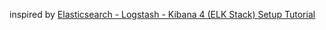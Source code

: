 inspired by [Elasticsearch - Logstash - Kibana 4 (ELK Stack) Setup Tutorial](https://www.youtube.com/watch?v=ge8uHdmtb1M&feature=youtu.be)
